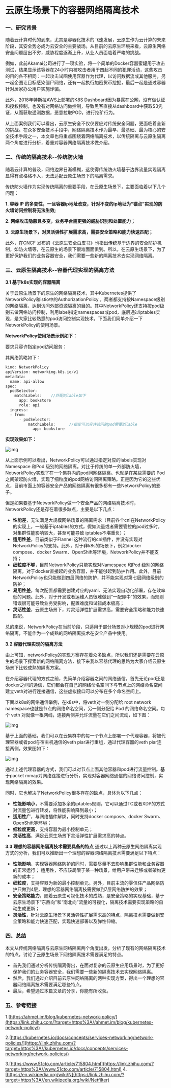 #                             云原生场景下的容器网络隔离技术

### 一、研究背景

随着云计算时代的到来，尤其是容器化技术的飞速发展，云原生作为云计算的未来阶段，其安全势必成为云安全的主要战场。从目前的云原生环境来看，云原生网络安全问题层出不穷，威胁程度逐渐上升，从业人员面临着严峻的挑战。

例如，此前Akamai公司进行了一项实验，将一个简单的Docker容器蜜罐用于攻击测试，结果显示该容器在24小时内被攻击者用于四起不同的犯罪活动，这些攻击的目的各不相同：一起攻击试图使用容器作为代理，以访问数据流或其他服务，另一起企图让目标感染僵尸网络，还有一起执行加密货币挖掘，最后一起是通过容器针对居家办公用户实施诈骗。

此外，2018年特斯拉AWS上部署的K8S Dashboard因为暴露在公网，没有做认证和授权控制，也没有对网络访问做控制，导致黑客直接从dashboard中获取S3凭证，从而获取遥测数据，恶意拉取POD，进行挖矿行为。

从上面案例我们可以看出，云原生安全不仅仅要应对传统安全问题，更面临着全新的挑战。在众多安全技术手段中，网络隔离技术作为最早、最基础、最为核心的安全技术手段之一，本文章也将重点围绕着网络隔离技术，以传统隔离与云原生隔离两个角度进行分析，着重对容器网络隔离技术做介绍。

### 二、传统的隔离技术--传统防火墙

随着云计算的普及，网络边界日渐模糊，这使得传统防火墙基于边界流量实现隔离显得有点格格不入，无法适配云原生场景下的隔离需求。

传统防火墙作为实现传统隔离的重要手段，在云原生场景下，主要面临着以下几个问题：

**1. 容器 IP 的多变性，一旦容器ip地址改变，针对不变的ip地址为“锚点”实现的防火墙访问控制将无法生效;**

**2. 网络攻击隐蔽且多变，业务平台需更强的威胁识别和处置能力；**

**3. 云原生场景下，对灵活弹性扩展需求高，需要安全策略和能力快速匹配；**

此外，在CNCF 发布的《云原生安全白皮书》也指出传统基于边界的安全防护机制，如防火墙等，在云原生的场景下很难面面俱到。所以，在云原生场景下，为了更好保护我们的业务容器安全，我们需要一些新的隔离技术去实现网络隔离。

### 三、云原生隔离技术--容器代理实现的隔离方法

**3.1 基于k8s实现的容器隔离**

关于云原生场景下的原生的网络隔离技术，其中Kubernetes提供了NetworkPolicy和istio中的AuthorizationPolicy ，两者都支持按Namespace级别的网络隔离，达到访问外部资源隔离的目的。其中NetworkPolicy还支持按pod级别去做网络访问控制，利用label指定namespaces或pod，底层通过iptables实现，是大家比较熟悉的pod访问控制实现技术，下面我们简单介绍一下NetworkPolicy的使用场景。

**NetworkPolicy使用场景示例如下：**

要求只容许指定pod访问服务：

其网络策略如下：

```c
kind: NetworkPolicy
apiVersion: networking.k8s.io/v1
metadata:
  name: api-allow
spec:
  podSelector:
    matchLabels:    //匹配的lable如下
      app: bookstore 
      role: api
  ingress:
  - from:
      - podSelector:
          matchLabels:      //指定可以容许访问的pod需要的lable
            app: bookstore
```

**实现效果如下：**

![img](https://s.secrss.com/anquanneican/b885c972bd3e41ca8af53de638d91603.jpg)

从上面示例可以看出，NetworkPolicy可以通过指定对应的labels实现对Namespace 和Pod 级别的网络隔离。对比于传统的单一外部防火墙，NetworkPolicy实现了在一个集群内的pod间网络隔离。也就是在某些需要的 Pod 之间架起防火墙，实现了细粒度的pod网络访问隔离策略。正是因为它的这些优点，目前市面上的容器安全产品的网络隔离有很多都有一些NetworkPolicy的影子。

但是如果要基于NetworkPolicy做一个安全产品的网络隔离技术时，NetworkPolicy还是存在着很多缺点，主要是以下几点：

- **性能差**，无法满足大规模网络场景的隔离需求（目前各个cni在NetworkPolicy 的实现上，一般基于iptables的方式，假如流量或者需要管控的pod过多时，对集群性能影响较大，甚至可能导致 iptables不堪重负）；
- **适用性差**，目前类似于Flannel 这种流行的cni插件，并没有实现对NetworkPolicy的支持。此外，对于非k8s的场景下，例如docker compose、docker Swarm、OpenShift等环境，NetworkPolicy并不能支持；
- **细粒度不够**，目前NetworkPolicy只能实现对Namespace 和Pod 级别的网络隔离，对于docker直接起的业务容器，并不能够起到防护作用。此外，目前NetworkPolicy也只能做到四层网络的防护，并不能实现对第七层网络级别的防护；
- **易用性差**，每次配置都需要创建对应的yaml、无法实现自动化部署，存在效率低的问题。此外，对于开发或者运维人员很难做到“一配即中”的效果，而规则错误很可能导致业务受影响，配置难度和试错成本极高；
- **灵活性差**，云原生场景下，对灵活弹性扩展需求高，需要安全策略和能力快速匹配。

总的来说，NetworkPolicy在当前阶段，只适用于部分场景对小规模的pod进行网络隔离，不能作为一个成熟的网络隔离技术在安全产品中使用。

**3.2 容器代理实现的隔离方法**

由上可知，networkPolicy的实现方案存在着众多缺点，所以我们还是需要在云原生的场景下探索新的网络隔离方法，接下来我以容器代理的思路为大家介绍云原生场景下比较成熟的隔离方案。

在介绍容器代理的方式之前，先简单介绍容器之间的网络通信。首先无论pod还是docker之间的通信，它们都会在自己的网络命名空间下与节点上的网络命名空间建立veth对进行连接通信，这些虚拟接口可以分布在多个命名空间上。

下面以k8s的网络通信举例，在k8s中，将veth对一侧分配给 root network namespace也就是节点的网络命名空间，另一侧分配给 Pod 的网络命名空间。每个 veth 对就像一根网线，连接两侧并允许流量在它们之间流动，如下图：

![img](https://s.secrss.com/anquanneican/d523e20785d6f48f48ba4be0a5c0c28a.png)



基于上面的基础，我们可以在云集群中的每一个节点上部署一个代理容器，将被代理容器或者pod与宿主机通信的veth piar进行重组，通过代理容器的veth piar连接两侧，效果图如下：

![img](https://s.secrss.com/anquanneican/dccbf91153122e76f08d95777713e58d.png)



通过上述代理容器的方式，我们可以对节点上面其他容器和pod进行流量控制。基于packet mmap对网络连接进行分析，实现对容器网络通信的网络访问控制，实现网络隔离的效果。

同时，它也解决了NetworkPolicy很多存在的缺点，具体为以下几点：

- **性能影响小**，不需要添加多余的iptables规则，它可以通过TC或者XDP的方式对流量包进行转发，将性能影响降到最小；
- **适用性广**，与网络插件解绑，同时支持docker compose、docker Swarm、OpenShift等环境；
- **细粒度更高**，支持容器为最小控制单元；
- **灵活性高**，满足云原生场景下灵活弹性扩展需求高的特点。

**3.3 理想的容器网络隔离技术需要具备的特点** 通过以上两种云原生网络隔离实现方式的分析，我们可以推断出一个理想的容器网络隔离技术需要满足以下特点：

- **性能影响**，实现容器网络防护的同时，需要尽量不去影响集群性能和业务容器的正常运行； 适用性，不应该局限于某一种场景，给用户带来迁移或者架构更新的成本；
- **细粒度**，支持容器为新的最小控制单元。另外，目前主流的零信任产品网络防护只做到4层，理想的容器网络隔离技需要做到7层网络防护的效果；
- **安全策略能力**，随着云原生可视化技术的成熟，是安全策略的实现基础，基于云原生场景下“东西向”和“南北向”流量的可视化，隔离技术需要实现策略的自动生成更新；
- **灵活性**，针对云原生场景下灵活弹性扩展需求高的特点，隔离技术需要做到安全策略和能力快速匹配，实现快速部署以及弹性伸缩。

### 四、总结

本文从传统网络隔离与云原生网络隔离两个角度出发，分析了现有的网络隔离技术的特点，讨论了云原生场景下网络隔离技术需要满足的特点。

- 首先我们通过分析传统隔离得出，在面对复杂的云原生应用场景时，为了更好保护我们的业务容器安全，我们需要一些新的隔离技术去实现网络隔离。
- 然后，我们通过介绍目前云原生网络隔离的两种实现方案，得出一个理想的容器网络隔离技术需要满足哪些特点。
- 最后，希望通过本篇文章的分享，你能有所收获。

### 五、参考链接

1.[https://ahmet.im/blog/kubernetes-network-policy/](https://link.zhihu.com/?target=https%3A//ahmet.im/blog/kubernetes-network-policy/)

2.[https://kubernetes.io/docs/concepts/services-networking/network-policies/](https://link.zhihu.com/?target=https%3A//kubernetes.io/docs/concepts/services-networking/network-policies/)

3.[https://www.51cto.com/article/715804.html](https://link.zhihu.com/?target=https%3A//www.51cto.com/article/715804.html) 4.[https://en.wikipedia.org/wiki/N](https://link.zhihu.com/?target=https%3A//en.wikipedia.org/wiki/Netfilter)